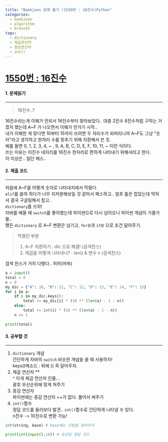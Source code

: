 ```yaml
---
title: "Baekjoon 문제 풀기 (1550번 : 16진수)Python"
categories:
  - baekjoon
  - algorithm
  - bronze5
tags:
  - dictionary
  - 제곱연산자
  - 증감연산자
  - int()
---
```



# [1550번 : 16진수](https://www.acmicpc.net/problem/1550)

#### 1. 문제읽기
---

> 16진수..?

16진수라는게 이해가 안되서 16진수부터 찾아보았다.. 대충 2진수 8진수처럼 구하는 거겠지 했는데 A~F 가 나오면서 이해가 안가기 시작..  
내가 이해한 게 맞다면 10부터 15까지 쓰려면 두 자리수가 되버리니까 A~F도 그냥 "숫자"라고 생각하고 한자리 수를 맞추기 위해 치환해서 쓴 듯.  
예를 들면 0, 1, 2, 3, 4, ~ , 9, A, B, C, D, E, F, 10, 11, ~ 이런 식이다.   
쓰는 이유는 이진수 네자리를 16진수 한자리로 편하게 나타내기 위해서라고 한다.  
이 이상은.. 일단 패스..     

#### 2. 제출 코드 
---

처음에 A~F를 어떻게 숫자로 나타내지에서 막혔다.  
`elif`를 쓸까 하다가 너무 지저분해보일 것 같아서 패스하고.. 얼추 틀은 잡았는데 막혀서 결국 구글링해서 참고..   
`dictionary`를 쓰자!   
자바를 배울 때 `switch`를 좋아했는데 파이썬으로 다시 넘어오니 파이썬 개념이 가물가물..   
쨌든 `dictionary` 로 A~F 변환은 넘기고, `for문`과 `if문` 으로 조건 달아주기.   

> 막혔던 부분
> 1. A~F 치환하기 : dic 으로 해결! (검색찬스)
> 2. 제곱을 어떻게 나타내나? : len() & 변수 n (검색찬스)

검색 찬스가 거의 다했다.. 허허(머쓱)   

```python
a = input()
total = 0
n = 0
my_dic = {"A": 10, "B": 11, "C": 12, "D": 13, "E": 14, "F": 15}
for i in a:
    if i in my_dic.keys():
        total += my_dic[i] * (16 ** (len(a) - 1 - n))
    else:
        total += int(i) * (16 ** (len(a) - 1 - n))
    n += 1
    
print(total)
```

#### 3. 공부할 것
---

1. `dictionary` 개념   
	간단하게 자바의 `switch` 비슷한 개념을 쓸 때 사용하자!   
	keys()메소드 : 뒤에 () 꼭 달아주자.   
2. 제곱 연산자 **   
	^ 이게 제곱 연산자 인줄...   
	괄호 우선순위에 맞게 쳐주기   
3. 증감 연산자   
	파이썬에는 증감 연산자 ++가 없다. 풀어서 써주기   
4. `int()`함수   
	정답 코드를 둘러보다 발견.. `int()`함수로 간단하게 나타낼 수 있다.   
	n진수 -> 10진수로 변환 가능!   
```python
int(string, base) # base에는 진법을 넣어주자

print(int(input(),16)) # 숏코딩 정답 코드
```



